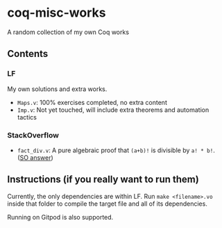 # coq-misc-works

A random collection of my own Coq works

## Contents

### LF

My own solutions and extra works.

* `Maps.v`: 100% exercises completed, no extra content
* `Imp.v`: Not yet touched, will include extra theorems and automation tactics

### StackOverflow

* `fact_div.v`: A pure algebraic proof that `(a+b)!` is divisible by `a! * b!`. ([SO answer](https://stackoverflow.com/questions/55333331/coq-proof-that-factorial-n-factorial-k-factorial-n-k-is-integer/55944121#55944121))

## Instructions (if you really want to run them)

Currently, the only dependencies are within LF.
Run `make <filename>.vo` inside that folder to compile the target file and all of its dependencies.

Running on Gitpod is also supported.
